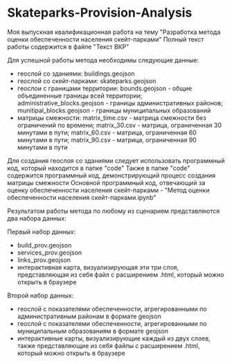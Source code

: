 # Skateparks-Provision-Analysis
Моя выпускная квалификационная работа на тему "Разработка метода оценки обеспеченности населения скейт-парками"
Полный текст работы содержится в файле "Текст ВКР"

Для успешной работы метода необходимы следующие данные:
- геослой со зданиями:
    buildings.geojson
- геослой со скейт-парками:
    skateparks.geojson
- геослои с границами территории:
    bounds.geojson - общие объединенные границы всей территории;
    administrative_blocks.geojson - границы административных районов;
    munitipal_blocks.geojson - границы муниципальных образований
- матрицы смежности:
    matrix_time.csv - матрица смежности без ограничений по времени;
    matrix_30.csv - матрица, ограниченная 30 минутами в пути;
    matrix_60.csv - матрица, ограниченная 60 минутами в пути;
    matrix_90.csv - матрица, ограниченная 90 минутами в пути

Для создания геослоя со зданиями следует использовать программный код, который находится в папке "code"
Также в папке "code" содержится программный код, демонстрирующий процесс создания матрицы смежности
Основной программный код, отвечающий за оценку обеспеченности населения скейт-парками - "Метод оценки обеспеченности населения скейт-парками.ipynb"

Результатом работы метода по любому из сценарием представляются два набора данных:

Первый набор данных:
- build_prov.geojson
- services_prov.geojson
- links_prov.geojson
- интерактивная карта, визуализирующая эти три слоя, представляющая из себя файл с расширением .html, который можно открыть в браузере

Второй набор данных:
- геослой с показателями обеспеченности, агрегированными по административным районам в формате geojson
- геослой с показателями обеспеченности, агрегированными по муниципальным образованиям в формате geojson
- интерактивные карты, визуализирующие каждый из двух слоев, также представляющие из себя файлы с расширением .html, который можно открыть в браузере
